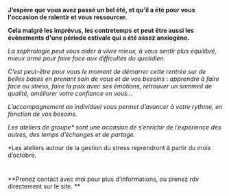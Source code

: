 **J’espère que vous avez passé un bel été, et qu'il a été pour vous l'occasion de ralentir et vous ressourcer.**

**Cela malgré les imprévus, les contretemps et peut être aussi les évènements d'une période estivale qui a été assez anxiogène.**

_La sophrologie peut vous aider à vivre mieux, à vous sentir plus équilibré, mieux armé pour faire face aux difficultés du quotidien._

_C’est peut-être pour vous le moment de démarrer cette rentrée sur de belles bases en prenant soin de vous et de vos besoins : apprendre à faire face au stress, faire la paix avec ses émotions, retrouver un sommeil de qualité, améliorer votre confiance en vous…_

_L’accompagnement en individuel vous permet d’avancer à votre rythme, en fonction de vos besoins._

_Les ateliers de groupe* sont une occasion de s’enrichir de l’expérience des autres, des temps d’échanges et de partage._

\*Les ateliers autour de la gestion du stress reprendront à partir du mois d’octobre.

# 

**Prenez contact avec moi pour plus d’informations, ou prenez rdv directement sur le site. **
